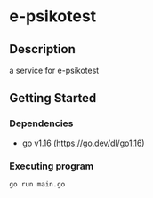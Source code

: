 # e-psikotest


## Description

a service for e-psikotest

## Getting Started

### Dependencies

* go v1.16 (https://go.dev/dl/go1.16)


### Executing program

```
go run main.go
```
